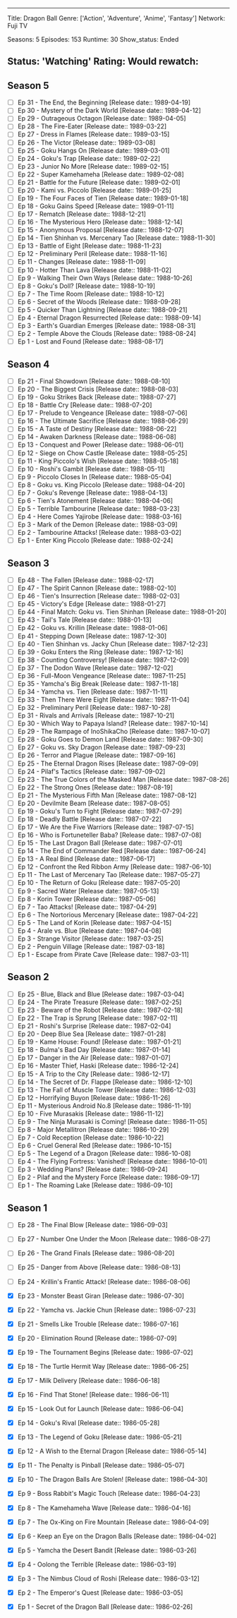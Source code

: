
---
Title: Dragon Ball
Genre: ['Action', 'Adventure', 'Anime', 'Fantasy']
Network: Fuji TV

Seasons: 5
Episodes: 153
Runtime: 30
Show_status: Ended

Status: 'Watching'
Rating: 
Would rewatch: 
---

## Season 5
- [ ] Ep 31 - The End, the Beginning [Release date:: 1989-04-19]
- [ ] Ep 30 - Mystery of the Dark World [Release date:: 1989-04-12]
- [ ] Ep 29 - Outrageous Octagon [Release date:: 1989-04-05]
- [ ] Ep 28 - The Fire-Eater [Release date:: 1989-03-22]
- [ ] Ep 27 - Dress in Flames [Release date:: 1989-03-15]
- [ ] Ep 26 - The Victor [Release date:: 1989-03-08]
- [ ] Ep 25 - Goku Hangs On [Release date:: 1989-03-01]
- [ ] Ep 24 - Goku's Trap [Release date:: 1989-02-22]
- [ ] Ep 23 - Junior No More [Release date:: 1989-02-15]
- [ ] Ep 22 - Super Kamehameha [Release date:: 1989-02-08]
- [ ] Ep 21 - Battle for the Future [Release date:: 1989-02-01]
- [ ] Ep 20 - Kami vs. Piccolo [Release date:: 1989-01-25]
- [ ] Ep 19 - The Four Faces of Tien [Release date:: 1989-01-18]
- [ ] Ep 18 - Goku Gains Speed [Release date:: 1989-01-11]
- [ ] Ep 17 - Rematch [Release date:: 1988-12-21]
- [ ] Ep 16 - The Mysterious Hero [Release date:: 1988-12-14]
- [ ] Ep 15 - Anonymous Proposal [Release date:: 1988-12-07]
- [ ] Ep 14 - Tien Shinhan vs. Mercenary Tao [Release date:: 1988-11-30]
- [ ] Ep 13 - Battle of Eight [Release date:: 1988-11-23]
- [ ] Ep 12 - Preliminary Peril [Release date:: 1988-11-16]
- [ ] Ep 11 - Changes [Release date:: 1988-11-09]
- [ ] Ep 10 - Hotter Than Lava [Release date:: 1988-11-02]
- [ ] Ep 9 - Walking Their Own Ways [Release date:: 1988-10-26]
- [ ] Ep 8 - Goku's Doll? [Release date:: 1988-10-19]
- [ ] Ep 7 - The Time Room [Release date:: 1988-10-12]
- [ ] Ep 6 - Secret of the Woods [Release date:: 1988-09-28]
- [ ] Ep 5 - Quicker Than Lightning [Release date:: 1988-09-21]
- [ ] Ep 4 - Eternal Dragon Resurrected [Release date:: 1988-09-14]
- [ ] Ep 3 - Earth's Guardian Emerges [Release date:: 1988-08-31]
- [ ] Ep 2 - Temple Above the Clouds [Release date:: 1988-08-24]
- [ ] Ep 1 - Lost and Found [Release date:: 1988-08-17]

## Season 4
- [ ] Ep 21 - Final Showdown [Release date:: 1988-08-10]
- [ ] Ep 20 - The Biggest Crisis [Release date:: 1988-08-03]
- [ ] Ep 19 - Goku Strikes Back [Release date:: 1988-07-27]
- [ ] Ep 18 - Battle Cry [Release date:: 1988-07-20]
- [ ] Ep 17 - Prelude to Vengeance [Release date:: 1988-07-06]
- [ ] Ep 16 - The Ultimate Sacrifice [Release date:: 1988-06-29]
- [ ] Ep 15 - A Taste of Destiny [Release date:: 1988-06-22]
- [ ] Ep 14 - Awaken Darkness [Release date:: 1988-06-08]
- [ ] Ep 13 - Conquest and Power [Release date:: 1988-06-01]
- [ ] Ep 12 - Siege on Chow Castle [Release date:: 1988-05-25]
- [ ] Ep 11 - King Piccolo's Wish [Release date:: 1988-05-18]
- [ ] Ep 10 - Roshi's Gambit [Release date:: 1988-05-11]
- [ ] Ep 9 - Piccolo Closes In [Release date:: 1988-05-04]
- [ ] Ep 8 - Goku vs. King Piccolo [Release date:: 1988-04-20]
- [ ] Ep 7 - Goku's Revenge [Release date:: 1988-04-13]
- [ ] Ep 6 - Tien's Atonement [Release date:: 1988-04-06]
- [ ] Ep 5 - Terrible Tambourine [Release date:: 1988-03-23]
- [ ] Ep 4 - Here Comes Yajirobe [Release date:: 1988-03-16]
- [ ] Ep 3 - Mark of the Demon [Release date:: 1988-03-09]
- [ ] Ep 2 - Tambourine Attacks! [Release date:: 1988-03-02]
- [ ] Ep 1 - Enter King Piccolo [Release date:: 1988-02-24]

## Season 3
- [ ] Ep 48 - The Fallen [Release date:: 1988-02-17]
- [ ] Ep 47 - The Spirit Cannon [Release date:: 1988-02-10]
- [ ] Ep 46 - Tien's Insurrection [Release date:: 1988-02-03]
- [ ] Ep 45 - Victory's Edge [Release date:: 1988-01-27]
- [ ] Ep 44 - Final Match: Goku vs. Tien Shinhan [Release date:: 1988-01-20]
- [ ] Ep 43 - Tail's Tale [Release date:: 1988-01-13]
- [ ] Ep 42 - Goku vs. Krillin [Release date:: 1988-01-06]
- [ ] Ep 41 - Stepping Down [Release date:: 1987-12-30]
- [ ] Ep 40 - Tien Shinhan vs. Jacky Chun [Release date:: 1987-12-23]
- [ ] Ep 39 - Goku Enters the Ring [Release date:: 1987-12-16]
- [ ] Ep 38 - Counting Controversy! [Release date:: 1987-12-09]
- [ ] Ep 37 - The Dodon Wave [Release date:: 1987-12-02]
- [ ] Ep 36 - Full-Moon Vengeance [Release date:: 1987-11-25]
- [ ] Ep 35 - Yamcha's Big Break [Release date:: 1987-11-18]
- [ ] Ep 34 - Yamcha vs. Tien [Release date:: 1987-11-11]
- [ ] Ep 33 - Then There Were Eight [Release date:: 1987-11-04]
- [ ] Ep 32 - Preliminary Peril [Release date:: 1987-10-28]
- [ ] Ep 31 - Rivals and Arrivals [Release date:: 1987-10-21]
- [ ] Ep 30 - Which Way to Papaya Island? [Release date:: 1987-10-14]
- [ ] Ep 29 - The Rampage of InoShikaCho [Release date:: 1987-10-07]
- [ ] Ep 28 - Goku Goes to Demon Land [Release date:: 1987-09-30]
- [ ] Ep 27 - Goku vs. Sky Dragon [Release date:: 1987-09-23]
- [ ] Ep 26 - Terror and Plague [Release date:: 1987-09-16]
- [ ] Ep 25 - The Eternal Dragon Rises [Release date:: 1987-09-09]
- [ ] Ep 24 - Pilaf's Tactics [Release date:: 1987-09-02]
- [ ] Ep 23 - The True Colors of the Masked Man [Release date:: 1987-08-26]
- [ ] Ep 22 - The Strong Ones [Release date:: 1987-08-19]
- [ ] Ep 21 - The Mysterious Fifth Man [Release date:: 1987-08-12]
- [ ] Ep 20 - Devilmite Beam [Release date:: 1987-08-05]
- [ ] Ep 19 - Goku's Turn to Fight [Release date:: 1987-07-29]
- [ ] Ep 18 - Deadly Battle [Release date:: 1987-07-22]
- [ ] Ep 17 - We Are the Five Warriors [Release date:: 1987-07-15]
- [ ] Ep 16 - Who is Fortuneteller Baba? [Release date:: 1987-07-08]
- [ ] Ep 15 - The Last Dragon Ball [Release date:: 1987-07-01]
- [ ] Ep 14 - The End of Commander Red [Release date:: 1987-06-24]
- [ ] Ep 13 - A Real Bind [Release date:: 1987-06-17]
- [ ] Ep 12 - Confront the Red Ribbon Army [Release date:: 1987-06-10]
- [ ] Ep 11 - The Last of Mercenary Tao [Release date:: 1987-05-27]
- [ ] Ep 10 - The Return of Goku [Release date:: 1987-05-20]
- [ ] Ep 9 - Sacred Water [Release date:: 1987-05-13]
- [ ] Ep 8 - Korin Tower [Release date:: 1987-05-06]
- [ ] Ep 7 - Tao Attacks! [Release date:: 1987-04-29]
- [ ] Ep 6 - The Nortorious Mercenary [Release date:: 1987-04-22]
- [ ] Ep 5 - The Land of Korin [Release date:: 1987-04-15]
- [ ] Ep 4 - Arale vs. Blue [Release date:: 1987-04-08]
- [ ] Ep 3 - Strange Visitor [Release date:: 1987-03-25]
- [ ] Ep 2 - Penguin Village [Release date:: 1987-03-18]
- [ ] Ep 1 - Escape from Pirate Cave [Release date:: 1987-03-11]

## Season 2
- [ ] Ep 25 - Blue, Black and Blue [Release date:: 1987-03-04]
- [ ] Ep 24 - The Pirate Treasure [Release date:: 1987-02-25]
- [ ] Ep 23 - Beware of the Robot [Release date:: 1987-02-18]
- [ ] Ep 22 - The Trap is Sprung [Release date:: 1987-02-11]
- [ ] Ep 21 - Roshi's Surprise [Release date:: 1987-02-04]
- [ ] Ep 20 - Deep Blue Sea [Release date:: 1987-01-28]
- [ ] Ep 19 - Kame House: Found! [Release date:: 1987-01-21]
- [ ] Ep 18 - Bulma's Bad Day [Release date:: 1987-01-14]
- [ ] Ep 17 - Danger in the Air [Release date:: 1987-01-07]
- [ ] Ep 16 - Master Thief, Haski [Release date:: 1986-12-24]
- [ ] Ep 15 - A Trip to the City [Release date:: 1986-12-17]
- [ ] Ep 14 - The Secret of Dr. Flappe [Release date:: 1986-12-10]
- [ ] Ep 13 - The Fall of Muscle Tower [Release date:: 1986-12-03]
- [ ] Ep 12 - Horrifying Buyon [Release date:: 1986-11-26]
- [ ] Ep 11 - Mysterious Android No.8 [Release date:: 1986-11-19]
- [ ] Ep 10 - Five Murasakis [Release date:: 1986-11-12]
- [ ] Ep 9 - The Ninja Murasaki is Coming! [Release date:: 1986-11-05]
- [ ] Ep 8 - Major Metallitron [Release date:: 1986-10-29]
- [ ] Ep 7 - Cold Reception [Release date:: 1986-10-22]
- [ ] Ep 6 - Cruel General Red [Release date:: 1986-10-15]
- [ ] Ep 5 - The Legend of a Dragon [Release date:: 1986-10-08]
- [ ] Ep 4 - The Flying Fortress: Vanished! [Release date:: 1986-10-01]
- [ ] Ep 3 - Wedding Plans? [Release date:: 1986-09-24]
- [ ] Ep 2 - Pilaf and the Mystery Force [Release date:: 1986-09-17]
- [ ] Ep 1 - The Roaming Lake [Release date:: 1986-09-10]

## Season 1
- [ ] Ep 28 - The Final Blow [Release date:: 1986-09-03]
- [ ] Ep 27 - Number One Under the Moon [Release date:: 1986-08-27]
- [ ] Ep 26 - The Grand Finals [Release date:: 1986-08-20]
- [ ] Ep 25 - Danger from Above [Release date:: 1986-08-13]
- [ ] Ep 24 - Krillin's Frantic Attack! [Release date:: 1986-08-06]
- [x] Ep 23 - Monster Beast Giran [Release date:: 1986-07-30]
- [x] Ep 22 - Yamcha vs. Jackie Chun [Release date:: 1986-07-23]
- [x] Ep 21 - Smells Like Trouble [Release date:: 1986-07-16]
- [x] Ep 20 - Elimination Round [Release date:: 1986-07-09]
- [x] Ep 19 - The Tournament Begins [Release date:: 1986-07-02]
- [x] Ep 18 - The Turtle Hermit Way [Release date:: 1986-06-25]
- [x] Ep 17 - Milk Delivery [Release date:: 1986-06-18]
- [x] Ep 16 - Find That Stone! [Release date:: 1986-06-11]
- [x] Ep 15 - Look Out for Launch [Release date:: 1986-06-04]
- [x] Ep 14 - Goku's Rival [Release date:: 1986-05-28]
- [x] Ep 13 - The Legend of Goku [Release date:: 1986-05-21]
- [x] Ep 12 - A Wish to the Eternal Dragon [Release date:: 1986-05-14]
- [x] Ep 11 - The Penalty is Pinball [Release date:: 1986-05-07]
- [x] Ep 10 - The Dragon Balls Are Stolen! [Release date:: 1986-04-30]
- [x] Ep 9 - Boss Rabbit's Magic Touch [Release date:: 1986-04-23]
- [x] Ep 8 - The Kamehameha Wave [Release date:: 1986-04-16]
- [x] Ep 7 - The Ox-King on Fire Mountain [Release date:: 1986-04-09]
- [x] Ep 6 - Keep an Eye on the Dragon Balls [Release date:: 1986-04-02]
- [x] Ep 5 - Yamcha the Desert Bandit [Release date:: 1986-03-26]
- [x] Ep 4 - Oolong the Terrible [Release date:: 1986-03-19]
- [x] Ep 3 - The Nimbus Cloud of Roshi [Release date:: 1986-03-12]
- [x] Ep 2 - The Emperor's Quest [Release date:: 1986-03-05]
- [x] Ep 1 - Secret of the Dragon Ball [Release date:: 1986-02-26]


